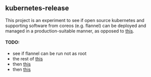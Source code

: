 ## kubernetes-release

This project is an experiment to see if open source kubernetes and supporting software from coreos (e.g. flannel) can be deployed and managed in a production-suitable manner, as opposed to [this](https://github.com/kubernetes/kubernetes/tree/master/cluster).

#### TODO:

- see if flannel can be run not as root
- the rest of [this](https://coreos.com/kubernetes/docs/latest/deploy-master.html)
- then [this](https://coreos.com/kubernetes/docs/latest/deploy-workers.html)
- then [this](https://coreos.com/kubernetes/docs/latest/configure-kubectl.html)
